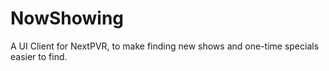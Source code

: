 # NowShowing
A UI Client for NextPVR, to make finding new shows and one-time specials easier to find.
